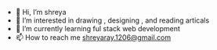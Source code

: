 - 👋 Hi, I’m shreya
- 👀 I’m interested in drawing , designing , and reading articals
- 🌱 I’m currently learning ful stack web development
- 📫 How to reach me shreyaray.1206@gmail.com

<!---
Shreya-1206/Shreya-1206 is a ✨ special ✨ repository because its `README.md` (this file) appears on your GitHub profile.
You can click the Preview link to take a look at your changes.
--->
